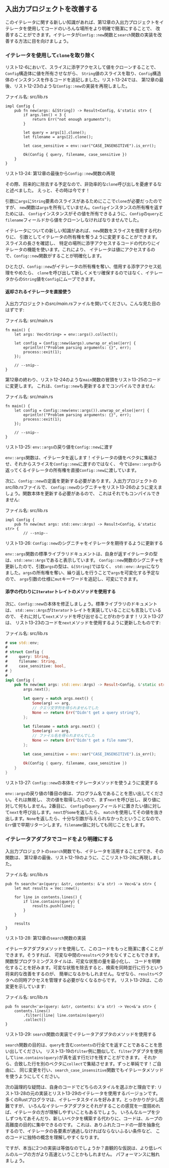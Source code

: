 <!-- ## Improving Our I/O Project -->

## 入出力プロジェクトを改善する

<!-- With this new knowledge about iterators, we can improve the I/O project in -->
<!-- Chapter 12 by using iterators to make places in the code clearer and more -->
<!-- concise. Let’s look at how iterators can improve our implementation of the -->
<!-- `Config::new` function and the `search` function. -->

このイテレータに関する新しい知識があれば、第12章の入出力プロジェクトをイテレータを使用してコードのいろんな場所をより明確で簡潔にすることで、
改善することができます。イテレータが`Config::new`関数と`search`関数の実装を改善する方法に目を向けましょう。

<!-- ### Removing a `clone` Using an Iterator -->

### イテレータを使用して`clone`を取り除く

<!-- In Listing 12-6, we added code that took a slice of `String` values and created -->
<!-- an instance of the `Config` struct by indexing into the slice and cloning the -->
<!-- values, allowing the `Config` struct to own those values. In Listing 13-24, -->
<!-- we’ve reproduced the implementation of the `Config::new` function as it was in -->
<!-- Listing 12-23 at the end of Chapter 12: -->

リスト12-6において、スライスに添字アクセスして値をクローンすることで、`Config`構造体に値を所有させながら、
`String`値のスライスを取り、`Config`構造体のインスタンスを作るコードを追記しました。リスト13-24では、
第12章の最後、リスト12-23のような`Config::new`の実装を再現しました。

<!-- <span class="filename">Filename: src/lib.rs</span> -->

<span class="filename">ファイル名: src/lib.rs</span>

```rust,ignore
impl Config {
    pub fn new(args: &[String]) -> Result<Config, &'static str> {
        if args.len() < 3 {
            return Err("not enough arguments");
        }

        let query = args[1].clone();
        let filename = args[2].clone();

        let case_sensitive = env::var("CASE_INSENSITIVE").is_err();

        Ok(Config { query, filename, case_sensitive })
    }
}
```

<!-- <span class="caption">Listing 13-24: Reproduction of the `Config::new` function -->
<!-- from the end of Chapter 12</span> -->

<span class="caption">リスト13-24: 第12章の最後から`Config::new`関数の再現</span>

<!-- At the time, we said not to worry about the inefficient `clone` calls because -->
<!-- we would remove them in the future. Well, that time is now! -->

その際、将来的に除去する予定なので、非効率的な`clone`呼び出しを憂慮するなと述べました。
えっと、その時は今です！

<!-- We needed `clone` here because we have a slice with `String` elements in the -->
<!-- parameter `args`, but the `new` function doesn’t own `args`. To return -->
<!-- ownership of a `Config` instance, we had to clone the values from the `query` -->
<!-- and `filename` fields of `Config` so the `Config` instance can own its values. -->

引数に`args`に`String`要素のスライスがあるためにここで`clone`が必要だったのですが、
`new`関数は`args`を所有していません。`Config`インスタンスの所有権を返すためには、
`Config`インスタンスがその値を所有できるように、`Config`の`query`と`filename`フィールドから値をクローンしなければなりませんでした。

<!-- With our new knowledge about iterators, we can change the `new` function to -->
<!-- take ownership of an iterator as its argument instead of borrowing a slice. -->
<!-- We’ll use the iterator functionality instead of the code that checks the length -->
<!-- of the slice and indexes into specific locations. This will clarify what the -->
<!-- `Config::new` function is doing because the iterator will access the values. -->

イテレータについての新しい知識があれば、`new`関数をスライスを借用する代わりに、
引数としてイテレータの所有権を奪うように変更することができます。スライスの長さを確認し、
特定の場所に添字アクセスするコードの代わりにイテレータの機能を使います。これにより、
イテレータは値にアクセスするので、`Config::new`関数がすることが明確化します。

<!-- Once `Config::new` takes ownership of the iterator and stops using indexing -->
<!-- operations that borrow, we can move the `String` values from the iterator into -->
<!-- `Config` rather than calling `clone` and making a new allocation. -->

ひとたび、`Config::new`がイテレータの所有権を奪い、借用する添字アクセス処理をやめたら、
`clone`を呼び出して新しくメモリ確保するのではなく、イテレータからの`String`値を`Config`にムーブできます。

<!-- #### Using the Returned Iterator Directly -->

#### 返却されるイテレータを直接使う

<!-- Open your I/O project’s *src/main.rs* file, which should look like this: -->

入出力プロジェクトの*src/main.rs*ファイルを開いてください。こんな見た目のはずです:

<!-- <span class="filename">Filename: src/main.rs</span> -->

<span class="filename">ファイル名: src/main.rs</span>

```rust,ignore
fn main() {
    let args: Vec<String> = env::args().collect();

    let config = Config::new(&args).unwrap_or_else(|err| {
        eprintln!("Problem parsing arguments: {}", err);
        process::exit(1);
    });

    // --snip--
}
```

<!-- We’ll change the start of the `main` function that we had in Listing 12-24 at -->
<!-- the end of Chapter 12 to the code in Listing 13-25. This won’t compile yet -->
<!-- until we update `Config::new` as well: -->

第12章の終わり、リスト12-24のような`main`関数の冒頭をリスト13-25のコードに変更します。
これは、`Config::new`も更新するまでコンパイルできません:

<!-- <span class="filename">Filename: src/main.rs</span> -->

<span class="filename">ファイル名: src/main.rs</span>

```rust,ignore
fn main() {
    let config = Config::new(env::args()).unwrap_or_else(|err| {
        eprintln!("Problem parsing arguments: {}", err);
        process::exit(1);
    });

    // --snip--
}
```

<!-- <span class="caption">Listing 13-25: Passing the return value of `env::args` to -->
<!-- `Config::new`</span> -->

<span class="caption">リスト13-25: `env::args`の戻り値を`Config::new`に渡す</span>

<!-- The `env::args` function returns an iterator! Rather than collecting the -->
<!-- iterator values into a vector and then passing a slice to `Config::new`, now -->
<!-- we’re passing ownership of the iterator returned from `env::args` to -->
<!-- `Config::new` directly. -->

`env::args`関数は、イテレータを返します！イテレータの値をベクタに集結させ、それからスライスを`Config::new`に渡すのではなく、
今では`env::args`から返ってくるイテレータの所有権を直接`Config::new`に渡しています。

<!-- Next, we need to update the definition of `Config::new`. In your I/O project’s -->
<!-- *src/lib.rs* file, let’s change the signature of `Config::new` to look like -->
<!-- Listing 13-26. This still won’t compile yet because we need to update the -->
<!-- function body: -->

次に、`Config::new`の定義を更新する必要があります。入出力プロジェクトの*src/lib.rs*ファイルで、
`Config::new`のシグニチャをリスト13-26のように変えましょう。関数本体を更新する必要があるので、
これはそれでもコンパイルできません:

<!-- <span class="filename">Filename: src/lib.rs</span> -->

<span class="filename">ファイル名: src/lib.rs</span>

```rust,ignore
impl Config {
    pub fn new(mut args: std::env::Args) -> Result<Config, &'static str> {
        // --snip--
```

<!-- <span class="caption">Listing 13-26: Updating the signature of `Config::new` to -->
<!-- expect an iterator</span> -->

<span class="caption">リスト13-26: `Config::new`のシグニチャをイテレータを期待するように更新する</span>

<!-- The standard library documentation for the `env::args` function shows that the -->
<!-- type of the iterator it returns is `std::env::Args`. We’ve updated the -->
<!-- signature of the `Config::new` function so the parameter `args` has the type -->
<!-- `std::env::Args` instead of `&[String]`. Because we’re taking ownership of -->
<!-- `args` and we’ll be mutating `args` by iterating over it, we can add the `mut` -->
<!-- keyword into the specification of the `args` parameter to make it mutable. -->

`env::args`関数の標準ライブラリドキュメントは、自身が返すイテレータの型は、`std::env::Args`であると表示しています。
`Config::new`関数のシグニチャを更新したので、引数`args`の型は、`&[String]`ではなく、
`std::env::Args`になりました。`args`の所有権を奪い、繰り返しを行うことで`args`を可変化する予定なので、
`args`引数の仕様に`mut`キーワードを追記し、可変にできます。

<!-- #### Using `Iterator` Trait Methods Instead of Indexing -->

#### 添字の代わりに`Iterator`トレイトのメソッドを使用する

<!-- Next, we’ll fix the body of `Config::new`. The standard library documentation -->
<!-- also mentions that `std::env::Args` implements the `Iterator` trait, so we know -->
<!-- we can call the `next` method on it! Listing 13-27 updates the code from -->
<!-- Listing 12-23 to use the `next` method: -->

次に、`Config::new`の本体を修正しましょう。標準ライブラリのドキュメントは、
`std::env::Args`が`Iterator`トレイトを実装していることにも言及しているので、
それに対して`next`メソッドを呼び出せることがわかります！リスト13-27は、
リスト13-23のコードを`next`メソッドを使用するように更新したものです:

<!-- <span class="filename">Filename: src/lib.rs</span> -->

<span class="filename">ファイル名: src/lib.rs</span>

```rust
# use std::env;
#
# struct Config {
#     query: String,
#     filename: String,
#     case_sensitive: bool,
# }
#
impl Config {
    pub fn new(mut args: std::env::Args) -> Result<Config, &'static str> {
        args.next();

        let query = match args.next() {
            Some(arg) => arg,
            // クエリ文字列を得られませんでした
            None => return Err("Didn't get a query string"),
        };

        let filename = match args.next() {
            Some(arg) => arg,
            // ファイル名を得られませんでした
            None => return Err("Didn't get a file name"),
        };

        let case_sensitive = env::var("CASE_INSENSITIVE").is_err();

        Ok(Config { query, filename, case_sensitive })
    }
}
```

<!-- <span class="caption">Listing 13-27: Changing the body of `Config::new` to use -->
<!-- iterator methods</span> -->

<span class="caption">リスト13-27: `Config::new`の本体をイテレータメソッドを使うように変更する</span>

<!-- Remember that the first value in the return value of `env::args` is the name of -->
<!-- the program. We want to ignore that and get to the next value, so first we call -->
<!-- `next` and do nothing with the return value. Second, we call `next` on the -->
<!-- value we want to put in the `query` field of `Config`. If `next` returns a -->
<!-- `Some`, we use a `match` to extract the value. If it returns `None`, it means -->
<!-- not enough arguments were given and we return early with an `Err` value. We do -->
<!-- the same thing for the `filename` value. -->

`env::args`の戻り値の1番目の値は、プログラム名であることを思い出してください。それは無視し、
次の値を取得したいので、まず`next`を呼び出し、戻り値に対して何もしません。2番目に、
`Config`の`query`フィールドに置きたい値に対して`next`を呼び出します。`next`が`Some`を返したら、
`match`を使用してその値を抜き出します。`None`を返したら、十分な引数が与えられなかったということなので、
`Err`値で早期リターンします。`filename`値に対しても同じことをします。

<!-- ### Making Code Clearer with Iterator Adaptors -->

### イテレータアダプタでコードをより明確にする

<!-- We can also take advantage of iterators in the `search` function in our I/O -->
<!-- project, which is reproduced here in Listing 13-28 as it was in Listing 12-19 -->
<!-- at the end of Chapter 12: -->

入出力プロジェクトの`search`関数でも、イテレータを活用することができ、その関数は、
第12章の最後、リスト12-19のように、ここリスト13-28に再現しました。

<!-- <span class="filename">Filename: src/lib.rs</span> -->

<span class="filename">ファイル名: src/lib.rs</span>

```rust,ignore
pub fn search<'a>(query: &str, contents: &'a str) -> Vec<&'a str> {
    let mut results = Vec::new();

    for line in contents.lines() {
        if line.contains(query) {
            results.push(line);
        }
    }

    results
}
```

<!-- <span class="caption">Listing 13-28: The implementation of the `search` -->
<!-- function from Chapter 12</span> -->

<span class="caption">リスト13-28: 第12章の`search`関数の実装</span>

<!-- We can write this code in a more concise way using iterator adaptor methods. -->
<!-- Doing so also lets us avoid having a mutable intermediate `results` vector. The -->
<!-- functional programming style prefers to minimize the amount of mutable state to -->
<!-- make code clearer. Removing the mutable state might make it easier for us to -->
<!-- make a future enhancement to make searching happen in parallel, because we -->
<!-- wouldn’t have to manage concurrent access to the `results` vector. Listing -->
<!-- 13-29 shows this change: -->

イテレータアダプタメソッドを使用して、このコードをもっと簡潔に書くことができます。そうすれば、
可変な中間の`results`ベクタをなくすこともできます。関数型プログラミングスタイルは、可変な状態の量を最小化し、
コードを明瞭化することを好みます。可変な状態を除去すると、検索を同時並行に行うという将来的な改善をするのが、
簡単になるかもしれません。なぜなら、`results`ベクタへの同時アクセスを管理する必要がなくなるからです。
リスト13-29は、この変更を示しています:

<!-- <span class="filename">Filename: src/lib.rs</span> -->

<span class="filename">ファイル名: src/lib.rs</span>

```rust,ignore
pub fn search<'a>(query: &str, contents: &'a str) -> Vec<&'a str> {
    contents.lines()
        .filter(|line| line.contains(query))
        .collect()
}
```

<!-- <span class="caption">Listing 13-29: Using iterator adaptor methods in the -->
<!-- implementation of the `search` function</span> -->

<span class="caption">リスト13-29: `search`関数の実装でイテレータアダプタのメソッドを使用する</span>

<!-- Recall that the purpose of the `search` function is to return all lines in -->
<!-- `contents` that contain the `query`. Similar to the `filter` example in Listing -->
<!-- 13-19, we can use the `filter` adaptor to keep only the lines that -->
<!-- `line.contains(query)` returns true for. We then collect the matching lines -->
<!-- into another vector with `collect`. Much simpler! Feel free to make the same -->
<!-- change to use iterator methods in the `search_case_insensitive` function as -->
<!-- well. -->

`search`関数の目的は、`query`を含む`contents`の行全てを返すことであることを思い出してください。
リスト13-19の`filter`例に酷似して、`filter`アダプタを使用して`line.contains(query)`が真を返す行だけを残すことができます。
それから、合致した行を別のベクタに`collect`で集結させます。ずっと単純です！ご自由に、
同じ変更を行い、`search_case_insensitive`関数でもイテレータメソッドを使うようにしてください。

<!-- The next logical question is which style you should choose in your own code and -->
<!-- why: the original implementation in Listing 13-28 or the version using -->
<!-- iterators in Listing 13-29. Most Rust programmers prefer to use the iterator -->
<!-- style. It’s a bit tougher to get the hang of at first, but once you get a feel -->
<!-- for the various iterator adaptors and what they do, iterators can be easier to -->
<!-- understand. Instead of fiddling with the various bits of looping and building -->
<!-- new vectors, the code focuses on the high-level objective of the loop. This -->
<!-- abstracts away some of the commonplace code so it’s easier to see the concepts -->
<!-- that are unique to this code, such as the filtering condition each element in -->
<!-- the iterator must pass. -->

次の論理的な疑問は、自身のコードでどちらのスタイルを選ぶかと理由です: リスト13-28の元の実装とリスト13-29のイテレータを使用するバージョンです。
多くのRustプログラマは、イテレータスタイルを好みます。とっかかりが少し困難ですが、
いろんなイテレータアダプタとそれがすることの感覚を一度掴めれば、イテレータの方が理解しやすいこともあるでしょう。
いろんなループを少しずつもてあそんだり、新しいベクタを構築する代わりに、コードは、ループの高難度の目的に集中できるのです。
これは、ありふれたコードの一部を抽象化するので、イテレータの各要素が通過しなければならないふるい条件など、
このコードに独特の概念を理解しやすくなります。

<!-- But are the two implementations truly equivalent? The intuitive assumption -->
<!-- might be that the more low-level loop will be faster. Let’s talk about -->
<!-- performance. -->

ですが、本当に2つの実装は等価なのでしょうか？直観的な仮説は、より低レベルのループの方がより高速ということかもしれません。
パフォーマンスに触れましょう。
